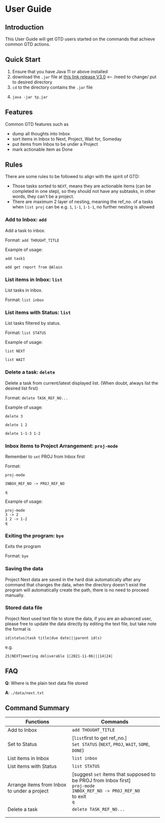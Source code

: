 # User Guide

## Introduction

This User Guide will get GTD users started on the commands that achieve common GTD actions. 

## Quick Start

1. Ensure that you have Java 11 or above installed
2. download the `.jar` file at [this link release V3.0](https://github.com/AY2122S1-TIC4001-F18-3/tp/releases/tag/v2.1) <-- /need to change/  put to desired directory 
3. `cd` to the directory contains the `.jar` file 
4. ```
   java -jar tp.jar
   ```

## Features 

Common GTD features such as 
+ dump all thoughts into Inbox
+ sort items in Inbox to Next, Project, Wait for, Someday
+ put items from Inbox to be under a Project 
+ mark actionable item as Done 

## Rules
There are some rules to be followed to align with the spirit of GTD:
- Those tasks sorted to `NEXT`, means they are actionable items (can be completed in one step), so they should not have any subtasks, in other words, they can't be a project.
- There are maximum 2 layer of nesting, meaning the ref_no. of a tasks when `list proj` can be e.g. `1`, `1-1`, `1-1-1`, no further nesting is allowed

### Add to Inbox: `add`
Add a task to inbox.

Format: `add THOUGHT_TITLE`

Example of usage:

`add task1`

`add get report from @Alain`

### List items in Inbox: `list`
List tasks in inbox.

Format: `list inbox`

### List items with Status: `list`
List tasks filtered by status.

Format: `list STATUS`

Example of usage:

`list NEXT`

`list WAIT`

### Delete a task: `delete`
Delete a task from current/latest displayed list.
(When doubt, always list the desired list first)

Format: `delete TASK_REF_NO...`

Example of usage: 

`delete 3`

`delete 1 2`

`delete 1-1-3 1-2`

### Inbox items to Project Arrangement: `proj-mode`

Remember to `set` PROJ from Inbox first

Format: 

`proj-mode`

`INBOX_REF_NO -> PROJ_REF_NO`

`q`

Example of usage:

```
proj-mode
3 -> 2
1 2 -> 1-2
q
```

### Exiting the program: `bye`
Exits the program

Format: `bye`

### Saving the data
Project Next data are saved in the hard disk automatically after any command that changes the data, when the directory doesn't exist the program will automatically create the path, there is no need to proceed manually.

### Stored data file
Project Next used text file to store the data, if you are an advanced user, please free to update the data directly by editing the text file, but take note the format is
```
id|status|task title|due date|||parent id(s)
```
e.g.
```
25|NEXT|meeting deliverable 1|2021-11-06|||14|24|
```
## FAQ

**Q**: Where is the plain text data file stored 

**A**: `./data/next.txt`

## Command Summary

  | Functions  | Commands |
  | ------------- | ------------- |
  | Add to Inbox  |   `add THOUGHT_TITLE` |
  |  Set to Status  | [`list`first to get ref_no.] <br />`Set STATUS` (`NEXT`, `PROJ`, `WAIT`, `SOME`, `DONE`)|
 |  List items in Inbox | `list inbox` |
  | List items with Status  | `list STATUS` |
  |  Arrange items from Inbox to under a project | [suggest `set` items that supposed to be PROJ from Inbox first] <br /> `proj-mode` <br /> `INBOX_REF_NO -> PROJ_REF_NO`<br />to exit<br />`q` |
  | Delete a task  | `delete TASK_REF_NO...` |
  |   |  |
  |   |  |